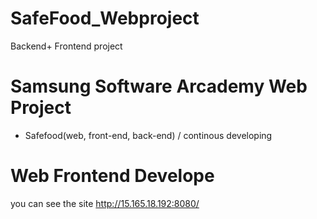 # SafeFood_Webproject
Backend+ Frontend project

# Samsung Software Arcademy Web Project 
 - Safefood(web, front-end, back-end) / continous developing

# Web Frontend Develope

you can see the site
http://15.165.18.192:8080/
